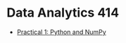 Data Analytics 414
==================

- [Practical 1: Python and NumPy](https://colab.research.google.com/github/kamperh/data414/blob/main/practicals/python_numpy/python_numpy.ipynb)
